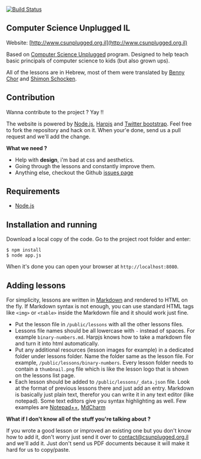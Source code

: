 [![Build Status](https://drone.io/github.com/mderazon/csu-il/status.png)](https://drone.io/github.com/mderazon/csu-il/latest)

## Computer Science Unplugged IL ##

Website: [http://www.csunplugged.org.il](http://www.csunplugged.org.il)

Based on [Computer Science Unplugged](http://www.csunplugged.org/) program. Designed to help teach basic principals of computer science to kids (but also grown ups).

All of the lessons are in Hebrew, most of them were translated by [Benny Chor](http://www.tau.ac.il/~bchor/) and [Shimon Schocken](http://shimonschocken.com/).



## Contribution ##


Wanna contribute to the project ? Yay !!

The website is powered by [Node.js](http://nodejs.org/), [Harpjs](http://harpjs.com/) and [Twitter bootstrap](http://getbootstrap.com/). Feel free to fork the repository and hack on it. When your'e done, send us a pull request and we'll add the change.

**What we need ?**

- Help with **design**, i'm bad at css and aesthetics.
- Going through the lessons and constantly improve them.
- Anything else, checkout the Github [issues page](https://github.com/mderazon/csu-il/issues)

## Requirements ##
- [Node.js](http://nodejs.org/)

## Installation and running ##
Download a local copy of the code.
Go to the project root folder and enter:

    $ npm install
    $ node app.js

When it's done you can open your browser at `http://localhost:8080`.

## Adding lessons ##
For simplicity, lessons are written in [Markdown](http://daringfireball.net/projects/markdown/syntax) and rendered to HTML on the fly. If Markdown syntax is not enough, you can use standard HTML tags like `<img>` or `<table>` inside the Markdown file and it should work just fine.
- Put the lesson file in `/public/lessons` with all the other lessons files.
- Lessons file names should be all lowercase with `-` instead of spaces. For example `binary-numbers.md`. Harpjs knows how to take a markdown file and turn it into html automatically.
- Put any additional resources (lesson images for example) in a dedicated folder under lessons folder. Name the folder same as the lesson file. For example, `/public/lessons/binary-numbers`. Every lesson folder needs to contain a `thumbnail.png` file which is like the lesson logo that is shown on the lessons list page.
- Each lesson should be added to `/public/lessons/_data.json` file. Look at the format of previous lessons there and just add an entry.
Markdown is basically just plain text, therefor you can write it in any text editor (like notepad). Some text editors give you syntax highlighting as well. Few examples are [Notepad++](http://notepad-plus-plus.org/), [MdCharm](http://www.mdcharm.com/)

**What if I don't know all of the stuff you're talking about ?**

If you wrote a good lesson or improved an existing one but you don't know how to add it, don't worry just send it over to [contact@csunplugged.org.il](mailto:contact@csunplugged.org.il) and we'll add it. Just don't send us PDF documents because it will make it hard for us to copy/paste.
